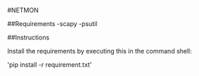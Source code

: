 #NETMON

##Requirements
-scapy
-psutil

##Instructions

Install the requirements by executing this in the command shell:

'pip install -r requirement.txt'

